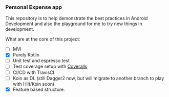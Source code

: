 ### Personal Expense app 

This repository is to help demonstrate the best practices in Android Development and also the playground for me to 
try new things in development.

What are at the core of this project:

- [ ] MVI 
- [x] Purely Kotlin
- [ ] Unit test and espresso test 
- [ ] Test coverage setup with [Coveralls](https://coveralls.io/)
- [ ] CI/CD with TravisCI
- [ ] Koin as DI. (still Dagger2 now, but will migrate to another branch to play with Hilt/Koin soon) 
- [x] Feature based structure. 
